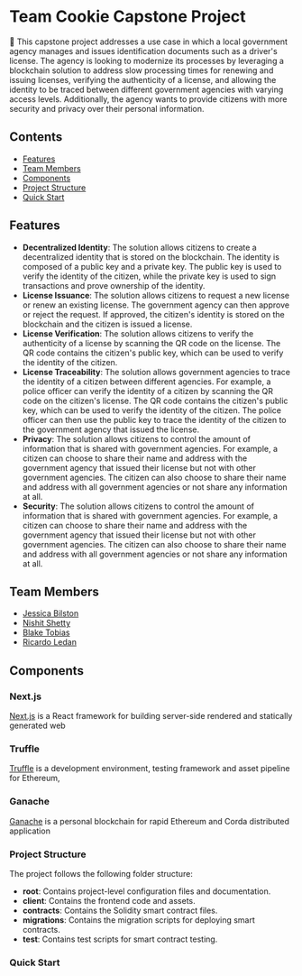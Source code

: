 # Team Cookie Capstone Project

🍪 This capstone project addresses a use case in which a local government agency manages and issues identification
documents such as a driver's license.
The agency is looking to modernize its processes by leveraging a
blockchain solution to address slow processing times for renewing and issuing licenses, verifying the authenticity of a
license, and allowing the identity to be traced between different government agencies with varying access levels.
Additionally, the agency wants to provide citizens with more security and privacy over their personal
information.

## Contents

- [Features](#features)
- [Team Members](#team-members)
- [Components](#components)
- [Project Structure](#project-structure)
- [Quick Start](#quick-start)

## Features

- **Decentralized Identity**: The solution allows citizens to create a decentralized identity that is stored on the
  blockchain.
  The identity is composed of a public key and a private key.
  The public key is used to verify the identity
  of the citizen, while the private key is used to sign transactions and prove ownership of the identity.
- **License Issuance**: The solution allows citizens to request a new license or renew an existing license. The
  government agency can then approve or reject the request. If approved, the citizen's identity is stored on the
  blockchain and the citizen is issued a license.
- **License Verification**: The solution allows citizens to verify the authenticity of a license by scanning the QR code
  on the license.
  The QR code contains the citizen's public key, which can be used to verify the identity of the
  citizen.
- **License Traceability**: The solution allows government agencies to trace the identity of a citizen between different
  agencies.
  For example, a police officer can verify the identity of a citizen by scanning the QR code on the citizen's
  license.
  The QR code contains the citizen's public key, which can be used to verify the identity of the citizen.
  The
  police officer can then use the public key to trace the identity of the citizen to the government agency that issued
  the license.
- **Privacy**: The solution allows citizens to control the amount of information that is shared with government
  agencies.
  For example, a citizen can choose to share their name and address with the government agency that issued their license
  but not with other government agencies.
  The citizen can also choose to share their name and address with all
  government agencies or not share any information at all.
- **Security**: The solution allows citizens to control the amount of information that is shared with government
  agencies. For example, a citizen can choose to share their name and address with the government agency that issued
  their license but not with other government agencies. The citizen can also choose to share their name and address with
  all government agencies or not share any information at all.

## Team Members

- [Jessica Bilston](https://www.linkedin.com/in/jessica-bilston-cpa-ca-672849104/)
- [Nishit Shetty](https://www.linkedin.com/in/nishitsh/)
- [Blake Tobias](https://www.linkedin.com/in/blake-tobias-cpa-555899114)
- [Ricardo Ledan](https://www.linkedin.com/in/ricardoledan/)

## Components

### Next.js

[Next.js](https://nextjs.org/) is a React framework for building server-side rendered and statically generated web

### Truffle

[Truffle](https://trufflesuite.com/) is a development environment, testing framework and asset pipeline for Ethereum,

### Ganache

[Ganache](https://trufflesuite.com/ganache/) is a personal blockchain for rapid Ethereum and Corda distributed
application

### Project Structure

The project follows the following folder structure:

- **root**: Contains project-level configuration files and documentation.
- **client**: Contains the frontend code and assets.
- **contracts**: Contains the Solidity smart contract files.
- **migrations**: Contains the migration scripts for deploying smart contracts.
- **test**: Contains test scripts for smart contract testing.

### Quick Start

```bash
```

